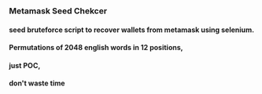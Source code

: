 ### Metamask Seed Chekcer
#### seed bruteforce script to recover wallets from metamask using selenium. 
#### Permutations of 2048 english words in 12 positions,
#### just POC, 
#### don't waste time
